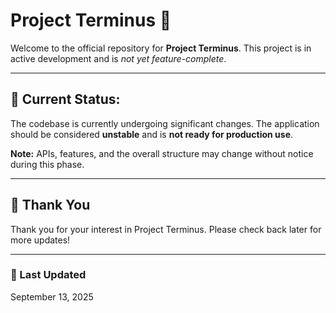 # Project Terminus 🚀

<p>Welcome to the official repository for <strong>Project Terminus</strong>.  
This project is in active development and is <em>not yet feature-complete</em>.</p>

---

## 🚧 Current Status:

<p>The codebase is currently undergoing significant changes.  
The application should be considered <strong>unstable</strong> and is <strong>not ready for production use</strong>.</p>

<p><strong>Note:</strong> APIs, features, and the overall structure may change without notice during this phase.</p>

---

## 🙌 Thank You

<p>Thank you for your interest in Project Terminus.  
Please check back later for more updates!</p>

---

### 📅 Last Updated
<p>September 13, 2025</p>
